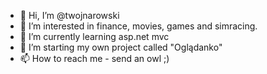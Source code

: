 - 👋 Hi, I’m @twojnarowski
- 👀 I’m interested in finance, movies, games and simracing.
- 🌱 I’m currently learning asp.net mvc
- 💞️ I’m starting my own project called "Oglądanko"
- 📫 How to reach me - send an owl ;) 

<!---
twojnarowski/twojnarowski is a ✨ special ✨ repository because its `README.md` (this file) appears on your GitHub profile.
You can click the Preview link to take a look at your changes.
--->
